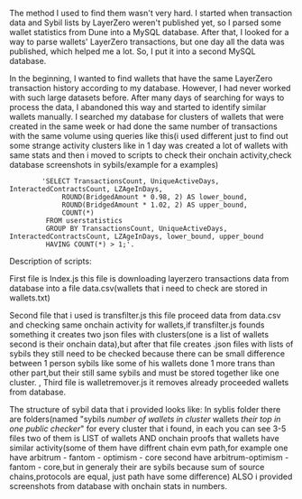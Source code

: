 The method I used to find them wasn't very hard. I started when transaction data and Sybil lists by LayerZero weren't published yet, so I parsed some wallet statistics from Dune into a MySQL database. After that, I looked for a way to parse wallets' LayerZero transactions, but one day all the data was published, which helped me a lot. So, I put it into a second MySQL database.

In the beginning, I wanted to find wallets that have the same LayerZero transaction history according to my database. However, I had never worked with such large datasets before. After many days of searching for ways to process the data, I abandoned this way and started to identify similar wallets manually. I searched my database for clusters of wallets that were created in the same week or had done the same number of transactions with the same volume using queries like this(i used different just to find out some strange activity clusters like in 1 day was created a lot of wallets with same stats and then i moved to scripts to check their onchain activity,check database screenshots in sybils/example for a examples)

            'SELECT TransactionsCount, UniqueActiveDays, InteractedContractsCount, LZAgeInDays, 
      			 ROUND(BridgedAmount * 0.98, 2) AS lower_bound,
       			 ROUND(BridgedAmount * 1.02, 2) AS upper_bound,
       			 COUNT(*)
			 FROM userstatistics
			 GROUP BY TransactionsCount, UniqueActiveDays, InteractedContractsCount, LZAgeInDays, lower_bound, upper_bound
			 HAVING COUNT(*) > 1;'.
Description of scripts:

First file is Index.js this file is downloading layerzero transactions data from database into a file data.csv(wallets that i need to check are stored in wallets.txt)

Second file that i used is transfilter.js this file proceed data from data.csv and checking same onchain activity for wallets,if transfilter.js founds something it creates two json files with clusters(one is a list of wallets second is their onchain data),but after that file creates .json files with lists of sybils they still need to be checked because there can be small difference between 1 person sybils like some of his wallets done 1 more trans than other part,but their still same sybils and must be stored together like one cluster.
,
Third file is walletremover.js it removes already proceeded wallets from database.

The structure of sybil data that i provided looks like: In syblis folder there are folders(named "sybils *number of wallets in cluster* wallets *their top in one public checker*" for every cluster that i found, in each you can see 3-5 files two of them is LIST of wallets AND onchain proofs that wallets have similar activity(some of them have diffrent chain evm path,for example one have arbitrum - fantom - optimism - core second have arbitrum-optimism - fantom - core,but in generaly their are sybils because sum of source chains,protocols are equal, just path have some difference) ALSO i provided screenshots from database with onchain stats in numbers.
